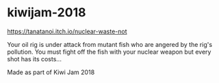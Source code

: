# kiwijam-2018

https://tanatanoi.itch.io/nuclear-waste-not

Your oil rig is under attack from mutant fish who are angered by the rig's pollution. 
You must fight off the fish with your nuclear weapon but every shot has its costs...

Made as part of Kiwi Jam 2018

